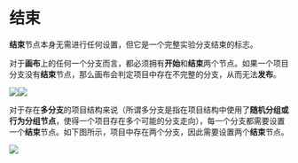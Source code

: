 # 结束 <!-- {docsify-ignore-all} -->

**结束**节点本身无需进行任何设置，但它是一个完整实验分支结束的标志。



对于**画布**上的任何一个分支而言，都必须拥有**开始**和**结束**两个节点。如果一个项目分支没有**结束**节点，那么画布会判定项目中存在不完整的分支，从而无法**发布**。

![](https://cdn.nlark.com/yuque/0/2022/png/26719757/1647583370460-359a7af4-50ec-42d7-b0e0-d9beb6bd4517.png)![](https://cdn.nlark.com/yuque/0/2022/gif/26719757/1647583370532-d08533ae-fa05-4d33-b6cb-d8c7e5a888c7.gif)

对于存在**多分支**的项目结构来说（所谓多分支是指在项目结构中使用了**随机分组或行为分组节点**，使得一个项目存在多个可能的分支走向），每一个分支都需要设置一个**结束**节点。如下图所示，项目中存在两个分支，因此需要设置两个**结束**节点。

![](https://cdn.nlark.com/yuque/0/2022/png/26719757/1647583371071-3ae19481-3ea6-4e9d-bbed-5ecfd3d35e2e.png)

